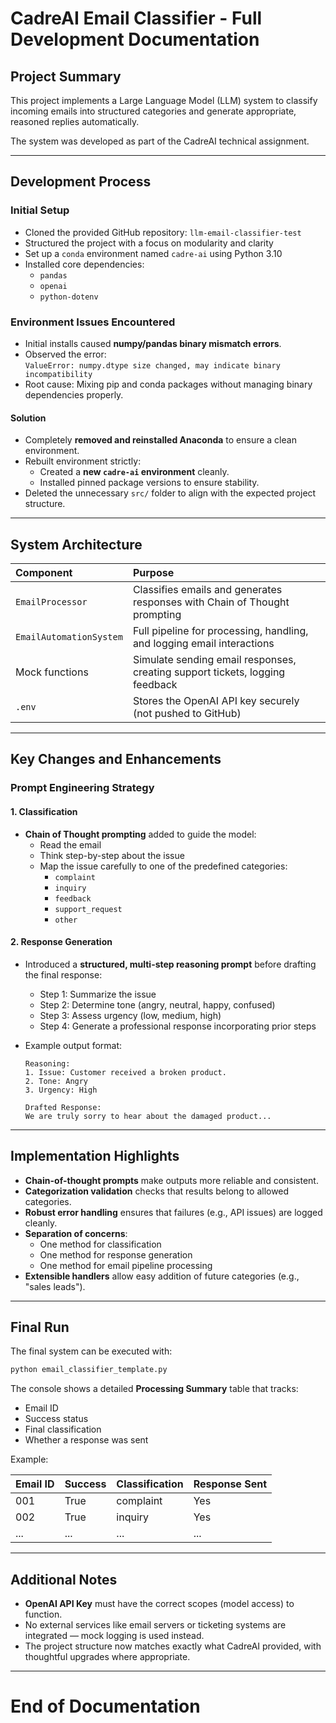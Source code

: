 # CadreAI Email Classifier - Full Development Documentation

## Project Summary

This project implements a Large Language Model (LLM) system to classify incoming emails into structured categories and generate appropriate, reasoned replies automatically.

The system was developed as part of the CadreAI technical assignment.

---

## Development Process

### Initial Setup

- Cloned the provided GitHub repository: `llm-email-classifier-test`
- Structured the project with a focus on modularity and clarity
- Set up a `conda` environment named `cadre-ai` using Python 3.10
- Installed core dependencies:
  - `pandas`
  - `openai`
  - `python-dotenv`

### Environment Issues Encountered

- Initial installs caused **numpy/pandas binary mismatch errors**.
- Observed the error:  
  `ValueError: numpy.dtype size changed, may indicate binary incompatibility`
- Root cause: Mixing pip and conda packages without managing binary dependencies properly.

#### Solution

- Completely **removed and reinstalled Anaconda** to ensure a clean environment.
- Rebuilt environment strictly:
  - Created a **new `cadre-ai` environment** cleanly.
  - Installed pinned package versions to ensure stability.
- Deleted the unnecessary `src/` folder to align with the expected project structure.

---

## System Architecture

| Component | Purpose |
|:---|:---|
| `EmailProcessor` | Classifies emails and generates responses with Chain of Thought prompting |
| `EmailAutomationSystem` | Full pipeline for processing, handling, and logging email interactions |
| Mock functions | Simulate sending email responses, creating support tickets, logging feedback |
| `.env` | Stores the OpenAI API key securely (not pushed to GitHub) |

---

## Key Changes and Enhancements

### Prompt Engineering Strategy

#### 1. Classification

- **Chain of Thought prompting** added to guide the model:
  - Read the email
  - Think step-by-step about the issue
  - Map the issue carefully to one of the predefined categories:
    - `complaint`
    - `inquiry`
    - `feedback`
    - `support_request`
    - `other`

#### 2. Response Generation

- Introduced a **structured, multi-step reasoning prompt** before drafting the final response:
  - Step 1: Summarize the issue
  - Step 2: Determine tone (angry, neutral, happy, confused)
  - Step 3: Assess urgency (low, medium, high)
  - Step 4: Generate a professional response incorporating prior steps

- Example output format:
  ```
  Reasoning:
  1. Issue: Customer received a broken product.
  2. Tone: Angry
  3. Urgency: High

  Drafted Response:
  We are truly sorry to hear about the damaged product...
  ```

---

## Implementation Highlights

- **Chain-of-thought prompts** make outputs more reliable and consistent.
- **Categorization validation** checks that results belong to allowed categories.
- **Robust error handling** ensures that failures (e.g., API issues) are logged cleanly.
- **Separation of concerns**:
  - One method for classification
  - One method for response generation
  - One method for email pipeline processing
- **Extensible handlers** allow easy addition of future categories (e.g., "sales leads").

---

## Final Run

The final system can be executed with:

```bash
python email_classifier_template.py
```

The console shows a detailed **Processing Summary** table that tracks:
- Email ID
- Success status
- Final classification
- Whether a response was sent

Example:

| Email ID | Success | Classification | Response Sent |
|:--------|:--------|:----------------|:-------------|
| 001 | True | complaint | Yes |
| 002 | True | inquiry | Yes |
| ... | ... | ... | ... |

---

## Additional Notes

- **OpenAI API Key** must have the correct scopes (model access) to function.
- No external services like email servers or ticketing systems are integrated — mock logging is used instead.
- The project structure now matches exactly what CadreAI provided, with thoughtful upgrades where appropriate.

---

# End of Documentation
